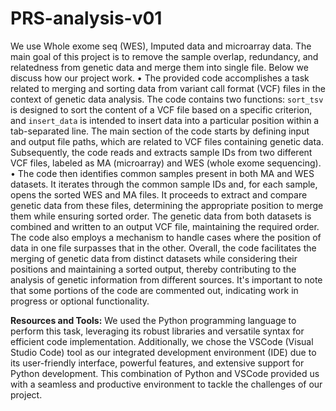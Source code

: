 # PRS-analysis-v01
We use Whole exome seq (WES), Imputed data and microarray data. The main goal of this project is to remove the sample overlap, redundancy, and relatedness from genetic data and merge them into single file. Below we discuss how our project work.
•	The provided code accomplishes a task related to merging and sorting data from variant call format (VCF) files in the context of genetic data analysis. The code contains two functions: `sort_tsv` is designed to sort the content of a VCF file based on a specific criterion, and `insert_data` is intended to insert data into a particular position within a tab-separated line. The main section of the code starts by defining input and output file paths, which are related to VCF files containing genetic data. Subsequently, the code reads and extracts sample IDs from two different VCF files, labeled as MA (microarray) and WES (whole exome sequencing).
•	The code then identifies common samples present in both MA and WES datasets. It iterates through the common sample IDs and, for each sample, opens the sorted WES and MA files. It proceeds to extract and compare genetic data from these files, determining the appropriate position to merge them while ensuring sorted order. The genetic data from both datasets is combined and written to an output VCF file, maintaining the required order. The code also employs a mechanism to handle cases where the position of data in one file surpasses that in the other.
Overall, the code facilitates the merging of genetic data from distinct datasets while considering their positions and maintaining a sorted output, thereby contributing to the analysis of genetic information from different sources. It's important to note that some portions of the code are commented out, indicating work in progress or optional functionality.

**Resources and Tools:**
We used the Python programming language to perform this task, leveraging its robust libraries and versatile syntax for efficient code implementation. Additionally, we chose the VSCode (Visual Studio Code) tool as our integrated development environment (IDE) due to its user-friendly interface, powerful features, and extensive support for Python development. This combination of Python and VSCode provided us with a seamless and productive environment to tackle the challenges of our project.
